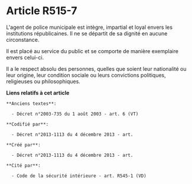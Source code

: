 # Article R515-7

L'agent de police municipale est intègre, impartial et loyal envers les institutions républicaines. Il ne se départit de sa
dignité en aucune circonstance.

Il est placé au service du public et se comporte de manière exemplaire envers celui-ci.

Il a le respect absolu des personnes, quelles que soient leur nationalité ou leur origine, leur condition sociale ou leurs
convictions politiques, religieuses ou philosophiques.

**Liens relatifs à cet article**

	**Anciens textes**:

	  - Décret n°2003-735 du 1 août 2003 - art. 6 (VT)

	**Codifié par**:

	  - Décret n°2013-1113 du 4 décembre 2013 - art.

	**Créé par**:

	  - Décret n°2013-1113 du 4 décembre 2013 - art.

	**Cité par**:

	  - Code de la sécurité intérieure - art. R545-1 (VD)
